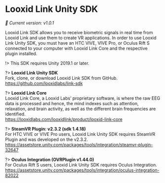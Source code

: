 # Looxid Link Unity SDK

*:rocket: Current version: v1.0.1*

Looxid Link SDK allows you to receive biometric signals in real time from Looxid Link and use them to create VR applications.
In order to use Looxid Link Unity SDK, you must have an HTC VIVE, VIVE Pro, or Oculus Rift S connected to your computer with Looxid Link Core and the respective plugin installed.

!> This SDK requires Unity 2019.1 or later.

?> **Looxid Link Unity SDK**<br>Fork, clone, or download Looxid Link SDK from GitHub.<br>https://github.com/looxidlabs/link-sdk

?> **Looxid Link Core**<br>Looxid Link Core, a Looxid Labs’ proprietary software, is where the raw EEG data is processed and hence, the mind indexes such as attention, relaxation, and brain activity, as well as the different brain frequencies are identified.<br>https://looxidlabs.com/looxidlink/product/looxid-link-core

?> **SteamVR Plugin: v2.3.2 (sdk 1.4.18)**<br>For HTC VIVE or VIVE Pro users, Looxid Link Unity SDK requires SteamVR Plugin and was developed on the v2.3.2.<br>https://assetstore.unity.com/packages/tools/integration/steamvr-plugin-32647

?> **Oculus Integration (OVRPlugin v1.44.0)**<br>For Oculus Rift S users, Looxid Link Unity SDK requires Oculus Integration.<br>https://assetstore.unity.com/packages/tools/integration/oculus-integration-82022
